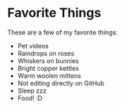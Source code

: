 # Favorite Things

These are a few of my favorite things:

- Pet videos
- Raindrops on roses
- Whiskers on bunnies
- Bright copper kettles
- Warm woolen mittens
- Not editing directly on GitHub
- Sleep zzz
- Food! :D

